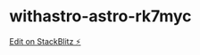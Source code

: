 # withastro-astro-rk7myc

[Edit on StackBlitz ⚡️](https://stackblitz.com/edit/withastro-astro-rk7myc)